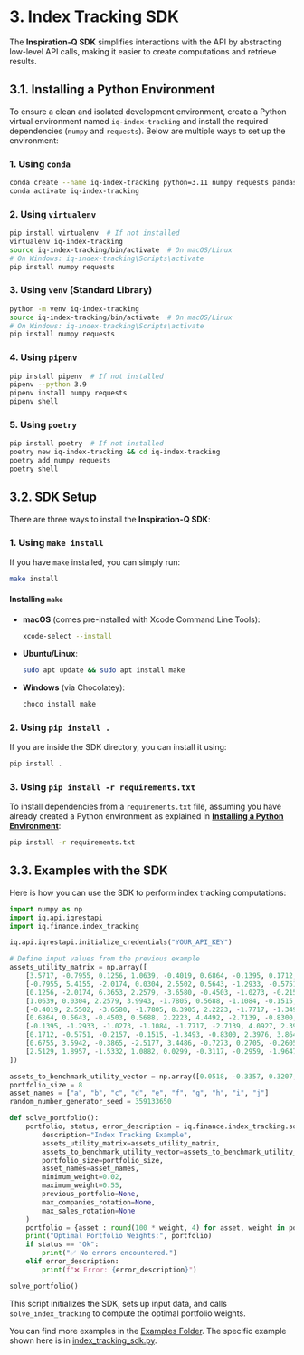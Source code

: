 # 3. Index Tracking SDK

The **Inspiration-Q SDK** simplifies interactions with the API by abstracting low-level API calls, making it easier to create computations and retrieve results.

## 3.1. Installing a Python Environment

To ensure a clean and isolated development environment, create a Python virtual environment named `iq-index-tracking` and install the required dependencies (`numpy` and `requests`). Below are multiple ways to set up the environment:

### 1. Using `conda`
```bash
conda create --name iq-index-tracking python=3.11 numpy requests pandas
conda activate iq-index-tracking
```

### 2. Using `virtualenv`
```bash
pip install virtualenv  # If not installed
virtualenv iq-index-tracking
source iq-index-tracking/bin/activate  # On macOS/Linux
# On Windows: iq-index-tracking\Scripts\activate
pip install numpy requests
```

### 3. Using `venv` (Standard Library)
```bash
python -m venv iq-index-tracking
source iq-index-tracking/bin/activate  # On macOS/Linux
# On Windows: iq-index-tracking\Scripts\activate
pip install numpy requests
```

### 4. Using `pipenv`
```bash
pip install pipenv  # If not installed
pipenv --python 3.9
pipenv install numpy requests
pipenv shell
```

### 5. Using `poetry`
```bash
pip install poetry  # If not installed
poetry new iq-index-tracking && cd iq-index-tracking
poetry add numpy requests
poetry shell
```

## 3.2. SDK Setup

There are three ways to install the **Inspiration-Q SDK**:

### 1. Using `make install`
If you have `make` installed, you can simply run:
```bash
make install
```
#### Installing `make`
- **macOS** (comes pre-installed with Xcode Command Line Tools):
  ```bash
  xcode-select --install
  ```
- **Ubuntu/Linux**:
  ```bash
  sudo apt update && sudo apt install make
  ```
- **Windows** (via Chocolatey):
  ```powershell
  choco install make
  ```

### 2. Using `pip install .`
If you are inside the SDK directory, you can install it using:
```bash
pip install .
```

### 3. Using `pip install -r requirements.txt`
To install dependencies from a `requirements.txt` file, assuming you have already created a Python environment as explained in **[Installing a Python Environment](#31-installing-a-python-environment)**:
```bash
pip install -r requirements.txt
```

## 3.3. Examples with the SDK

Here is how you can use the SDK to perform index tracking computations:

```python
import numpy as np
import iq.api.iqrestapi
import iq.finance.index_tracking

iq.api.iqrestapi.initialize_credentials("YOUR_API_KEY")

# Define input values from the previous example
assets_utility_matrix = np.array([
    [3.5717, -0.7955, 0.1256, 1.0639, -0.4019, 0.6864, -0.1395, 0.1712, 0.6755, 2.5129],
    [-0.7955, 5.4155, -2.0174, 0.0304, 2.5502, 0.5643, -1.2933, -0.5751, 3.5942, 1.8957],
    [0.1256, -2.0174, 6.3653, 2.2579, -3.6580, -0.4503, -1.0273, -0.2157, -0.3865, -1.5332],
    [1.0639, 0.0304, 2.2579, 3.9943, -1.7805, 0.5688, -1.1084, -0.1515, -2.5177, 1.0882],
    [-0.4019, 2.5502, -3.6580, -1.7805, 8.3905, 2.2223, -1.7717, -1.3493, 3.4486, 0.0299],
    [0.6864, 0.5643, -0.4503, 0.5688, 2.2223, 4.4492, -2.7139, -0.8300, -0.7273, -0.3117],
    [-0.1395, -1.2933, -1.0273, -1.1084, -1.7717, -2.7139, 4.0927, 2.3976, 0.2705, -0.2959],
    [0.1712, -0.5751, -0.2157, -0.1515, -1.3493, -0.8300, 2.3976, 3.8646, -0.2605, -1.9647],
    [0.6755, 3.5942, -0.3865, -2.5177, 3.4486, -0.7273, 0.2705, -0.2605, 9.0839, 1.4491],
    [2.5129, 1.8957, -1.5332, 1.0882, 0.0299, -0.3117, -0.2959, -1.9647, 1.4491, 5.4074]
])

assets_to_benchmark_utility_vector = np.array([0.0518, -0.3357, 0.3207, 0.4175, 0.3314, -0.1354, -0.4340, 0.2906, 0.1588, -0.4411])
portfolio_size = 8
asset_names = ["a", "b", "c", "d", "e", "f", "g", "h", "i", "j"]
random_number_generator_seed = 359133650

def solve_portfolio():
    portfolio, status, error_description = iq.finance.index_tracking.solve_index_tracking(
        description="Index Tracking Example",
        assets_utility_matrix=assets_utility_matrix,
        assets_to_benchmark_utility_vector=assets_to_benchmark_utility_vector,
        portfolio_size=portfolio_size,
        asset_names=asset_names,
        minimum_weight=0.02,
        maximum_weight=0.55,
        previous_portfolio=None,
        max_companies_rotation=None,
        max_sales_rotation=None
    )
    portfolio = {asset : round(100 * weight, 4) for asset, weight in portfolio.items()}
    print("Optimal Portfolio Weights:", portfolio)
    if status == "Ok":
        print("✅ No errors encountered.")
    elif error_description:
        print(f"❌ Error: {error_description}")

solve_portfolio()
```

This script initializes the SDK, sets up input data, and calls `solve_index_tracking` to compute the optimal portfolio weights.

You can find more examples in the [Examples Folder](../examples/). The specific example shown here is in [index_tracking_sdk.py](../examples/index_tracking_sdk.py).

